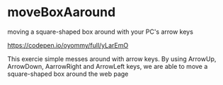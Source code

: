 # moveBoxAaround
moving a square-shaped box around with your PC's arrow keys

https://codepen.io/oyommy/full/yLarEmO

This exercie simple messes around with arrow keys. By using ArrowUp, ArrowDown, AarrowRight and ArrowLeft keys, we are able to move a square-shaped box around the web page
